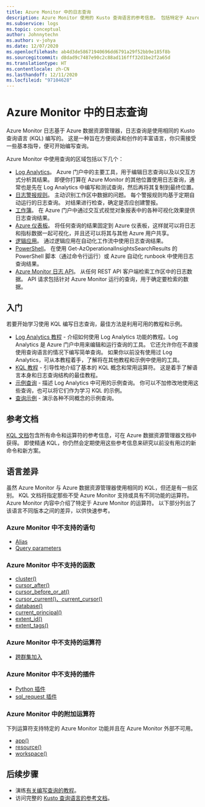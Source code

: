 ```yaml
---
title: Azure Monitor 中的日志查询
description: Azure Monitor 使用的 Kusto 查询语言的参考信息。 包括特定于 Azure Monitor 的附加元素以及 Azure Monitor 日志查询中不支持的元素。
ms.subservice: logs
ms.topic: conceptual
author: Johnnytechn
ms.author: v-johya
ms.date: 12/07/2020
ms.openlocfilehash: ab4d3de58671940696dd6791a29f52bb9e185f8b
ms.sourcegitcommit: d8dad9c7487e90c2c88ad116fff32d1be2f2a65d
ms.translationtype: HT
ms.contentlocale: zh-CN
ms.lasthandoff: 12/11/2020
ms.locfileid: "97104628"
---
```

# <a name="log-queries-in-azure-monitor"></a>Azure Monitor 中的日志查询
Azure Monitor 日志基于 Azure 数据资源管理器，日志查询是使用相同的 Kusto 查询语言 (KQL) 编写的。 这是一种旨在方便阅读和创作的丰富语言，你只需接受一些基本指导，便可开始编写查询。

Azure Monitor 中使用查询的区域包括以下几个：

- [Log Analytics](../log-query/log-analytics-overview.md)。 Azure 门户中的主要工具，用于编辑日志查询以及以交互方式分析其结果。 即便你打算在 Azure Monitor 的其他位置使用日志查询，通常也是先在 Log Analytics 中编写和测试查询，然后再将其复制到最终位置。
- [日志警报规则](../platform/alerts-overview.md)。 主动识别工作区中数据的问题。  每个警报规则均基于定期自动运行的日志查询。  对结果进行检查，确定是否应创建警报。
- [工作簿](../platform/workbooks-overview.md)。 在 Azure 门户中通过交互式视觉对象报表中的各种可视化效果提供日志查询结果。
- [Azure 仪表板](../learn/tutorial-logs-dashboards.md)。 将任何查询的结果固定到 Azure 仪表板，这样就可以将日志和指标数据一起可视化，并且还可以将其与其他 Azure 用户共享。
- [逻辑应用](../platform/logicapp-flow-connector.md)。  通过逻辑应用在自动化工作流中使用日志查询结果。
- [PowerShell](https://docs.microsoft.com/powershell/module/az.operationalinsights/get-azoperationalinsightssearchresult)。 在使用 Get-AzOperationalInsightsSearchResults 的 PowerShell 脚本（通过命令行运行）或 Azure 自动化 runbook 中使用日志查询结果。
- [Azure Monitor 日志 API](https://dev.loganalytics.io)。 从任何 REST API 客户端检索工作区中的日志数据。  API 请求包括针对 Azure Monitor 运行的查询，用于确定要检索的数据。

## <a name="getting-started"></a>入门
若要开始学习使用 KQL 编写日志查询，最佳方法是利用可用的教程和示例。

- [Log Analytics 教程](log-analytics-tutorial.md) - 介绍如何使用 Log Analytics 功能的教程。Log Analytics 是 Azure 门户中用来编辑和运行查询的工具。 它还允许你在不直接使用查询语言的情况下编写简单查询。 如果你以前没有使用过 Log Analytics，可从本教程着手，了解将在其他教程和示例中使用的工具。
- [KQL 教程](/data-explorer/kusto/query/tutorial?pivots=azuremonitor) - 引导性地介绍了基本的 KQL 概念和常用运算符。 这是着手了解语言本身和日志查询结构的最佳教程。 
- [示例查询](example-queries.md) - 描述 Log Analytics 中可用的示例查询。 你可以不加修改地使用这些查询，也可以将它们作为学习 KQL 的示例。
- [查询示例](/data-explorer/kusto/query/samples?pivots=azuremonitor) - 演示各种不同概念的示例查询。



## <a name="reference-documentation"></a>参考文档
[KQL 文档](/data-explorer/kusto/query/)包含所有命令和运算符的参考信息，可在 Azure 数据资源管理器文档中获得。 即使精通 KQL，你仍然会定期使用这些参考信息来研究以前没有用过的新命令和新方案。


## <a name="language-differences"></a>语言差异
虽然 Azure Monitor 与 Azure 数据资源管理器使用相同的 KQL，但还是有一些区别。 KQL 文档将指定那些不受 Azure Monitor 支持或具有不同功能的运算符。 Azure Monitor 内容中介绍了特定于 Azure Monitor 的运算符。 以下部分列出了该语言不同版本之间的差异，以供快速参考。

### <a name="statements-not-supported-in-azure-monitor"></a>Azure Monitor 中不支持的语句

* [Alias](https://docs.microsoft.com/azure/kusto/query/aliasstatement)
* [Query parameters](https://docs.microsoft.com/azure/kusto/query/queryparametersstatement)

### <a name="functions-not-supported-in-azure-monitor"></a>Azure Monitor 中不支持的函数

* [cluster()](https://docs.microsoft.com/azure/kusto/query/clusterfunction)
* [cursor_after()](https://docs.microsoft.com/azure/kusto/query/cursorafterfunction)
* [cursor_before_or_at()](https://docs.microsoft.com/azure/kusto/query/cursorbeforeoratfunction)
* [cursor_current()、current_cursor()](https://docs.microsoft.com/azure/kusto/query/cursorcurrent)
* [database()](https://docs.microsoft.com/azure/kusto/query/databasefunction)
* [current_principal()](https://docs.microsoft.com/azure/kusto/query/current-principalfunction)
* [extent_id()](https://docs.microsoft.com/azure/kusto/query/extentidfunction)
* [extent_tags()](https://docs.microsoft.com/azure/kusto/query/extenttagsfunction)

### <a name="operators-not-supported-in-azure-monitor"></a>Azure Monitor 中不支持的运算符

* [跨群集加入](https://docs.microsoft.com/azure/kusto/query/joincrosscluster)

### <a name="plugins-not-supported-in-azure-monitor"></a>Azure Monitor 中不支持的插件

* [Python 插件](https://docs.microsoft.com/azure/kusto/query/pythonplugin)
* [sql_request 插件](https://docs.microsoft.com/azure/kusto/query/sqlrequestplugin)


### <a name="additional-operators-in-azure-monitor"></a>Azure Monitor 中的附加运算符
下列运算符支持特定的 Azure Monitor 功能并且在 Azure Monitor 外部不可用。

* [app()](app-expression.md)
* [resource()](resource-expression.md)
* [workspace()](workspace-expression.md)

## <a name="next-steps"></a>后续步骤
- 演练[有关编写查询的教程](/data-explorer/kusto/query/tutorial?pivots=azuremonitor)。
- 访问完整的 [Kusto 查询语言的参考文档](https://docs.microsoft.com/azure/kusto/query/)。


